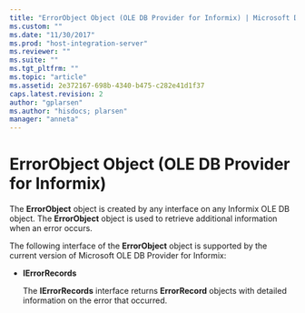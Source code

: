 ```yaml
---
title: "ErrorObject Object (OLE DB Provider for Informix) | Microsoft Docs"
ms.custom: ""
ms.date: "11/30/2017"
ms.prod: "host-integration-server"
ms.reviewer: ""
ms.suite: ""
ms.tgt_pltfrm: ""
ms.topic: "article"
ms.assetid: 2e372167-698b-4340-b475-c282e41d1f37
caps.latest.revision: 2
author: "gplarsen"
ms.author: "hisdocs; plarsen"
manager: "anneta"
---
```

# ErrorObject Object (OLE DB Provider for Informix)
The **ErrorObject** object is created by any interface on any Informix OLE DB object. The **ErrorObject** object is used to retrieve additional information when an error occurs.  
  
 The following interface of the **ErrorObject** object is supported by the current version of Microsoft OLE DB Provider for Informix:  
  
- **IErrorRecords**  
  
  The **IErrorRecords** interface returns **ErrorRecord** objects with detailed information on the error that occurred.